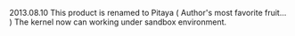 2013.08.10
	This product is renamed to Pitaya ( Author's most favorite fruit... )
	The kernel now can working under sandbox environment.